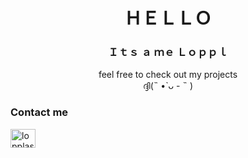 <h1 align="center">ＨＥＬＬＯ</h1>
<h3 align="center">Ｉｔｓ ａ ｍｅ Ｌｏｐｐｌ</h3>
<p align="center">feel free to check out my projects<br>
ദ്ദി(˵ •̀ ᴗ - ˵ )</p>

<h3>Contact me</h3>
<p align="left">
<a href="https://youtube.com/@lopplas" target="blank"><img align="center" src="https://raw.githubusercontent.com/rahuldkjain/github-profile-readme-generator/master/src/images/icons/Social/youtube.svg" alt="lopplas" height="30" width="40" /></a></p>


